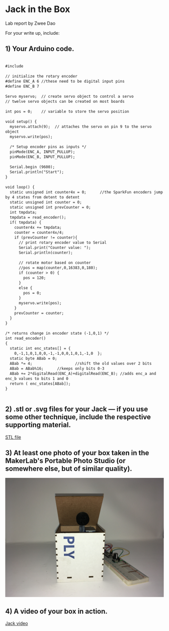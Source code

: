 # Jack in the Box

Lab report by Zwee Dao

For your write up, include:

## 1) Your Arduino code.

<pre><code>
#include <Servo.h>

// initialize the rotary encoder  
#define ENC_A 6 //these need to be digital input pins
#define ENC_B 7

Servo myservo;  // create servo object to control a servo
// twelve servo objects can be created on most boards

int pos = 0;    // variable to store the servo position

void setup() {
  myservo.attach(9);  // attaches the servo on pin 9 to the servo object
  myservo.write(pos);
  
  /* Setup encoder pins as inputs */
  pinMode(ENC_A, INPUT_PULLUP);
  pinMode(ENC_B, INPUT_PULLUP);
 
  Serial.begin (9600);
  Serial.println("Start");
}

void loop() {
  static unsigned int counter4x = 0;      //the SparkFun encoders jump by 4 states from detent to detent
  static unsigned int counter = 0;
  static unsigned int prevCounter = 0;
  int tmpdata;
  tmpdata = read_encoder();
  if( tmpdata) {
    counter4x += tmpdata;
    counter = counter4x/4;
    if (prevCounter != counter){
      // print rotary encoder value to Serial
      Serial.print("Counter value: ");
      Serial.println(counter);
      
      // rotate motor based on counter
      //pos = map(counter,0,16383,0,180);
      if (counter > 0) {
        pos = 120;
      }
      else {
        pos = 0;
      }
      myservo.write(pos);
    }
    prevCounter = counter;
  }
}

/* returns change in encoder state (-1,0,1) */
int read_encoder()
{
  static int enc_states[] = {
    0,-1,1,0,1,0,0,-1,-1,0,0,1,0,1,-1,0  };
  static byte ABab = 0;
  ABab *= 4;                   //shift the old values over 2 bits
  ABab = ABab%16;      //keeps only bits 0-3
  ABab += 2*digitalRead(ENC_A)+digitalRead(ENC_B); //adds enc_a and enc_b values to bits 1 and 0
  return ( enc_states[ABab]);
}

</code></pre>

## 2) .stl or .svg files for your Jack — if you use some other technique, include the respective supporting material.

[STL file](/zwee_in_box.stl)

## 3) At least one photo of your box taken in the MakerLab's Portable Photo Studio (or somewhere else, but of similar quality).

![Jack photo](/jack.JPG)

## 4) A video of your box in action.

[Jack video](/jack2.mov)
